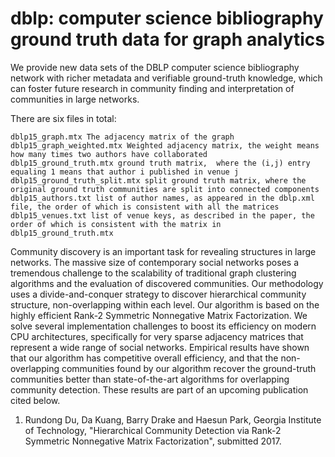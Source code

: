 # dblp: computer science bibliography ground truth data for graph analytics

We provide new data sets of the DBLP computer science bibliography network with richer metadata and verifiable ground-truth knowledge, which can foster future research in community finding and interpretation of communities in large networks.

There are six files in total:

	dblp15_graph.mtx The adjacency matrix of the graph
	dblp15_graph_weighted.mtx Weighted adjacency matrix, the weight means how many times two authors have collaborated
	dblp15_ground_truth.mtx ground truth matrix,  where the (i,j) entry equaling 1 means that author i published in venue j
	dblp15_ground_truth_split.mtx split ground truth matrix, where the original ground truth communities are split into connected components
	dblp15_authors.txt list of author names, as appeared in the dblp.xml file, the order of which is consistent with all the matrices
	dblp15_venues.txt list of venue keys, as described in the paper, the order of which is consistent with the matrix in dblp15_ground_truth.mtx

Community discovery is an important task for revealing structures in large networks. The massive size of contemporary social networks poses a tremendous challenge to the scalability of traditional graph clustering algorithms and the evaluation of discovered communities. Our methodology uses a divide-and-conquer strategy to discover hierarchical community structure, non-overlapping within each level. Our algorithm is based on the highly efficient Rank-2 Symmetric Nonnegative Matrix Factorization. We solve several implementation challenges to boost its efficiency on modern CPU architectures, specifically for very sparse adjacency matrices that represent a wide range of social networks. Empirical results have shown that our algorithm has competitive overall efficiency, and that the non-overlapping communities found by our algorithm recover the ground-truth communities better than state-of-the-art algorithms for overlapping community detection. These results are part of an upcoming publication cited below.

1. Rundong Du, Da Kuang, Barry Drake and Haesun Park, Georgia Institute of Technology, "Hierarchical Community Detection via Rank-2 Symmetric Nonnegative Matrix Factorization", submitted 2017.